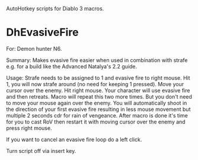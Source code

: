 AutoHotkey scripts for Diablo 3 macros.

# DhEvasiveFire

For: Demon hunter N6.

Summary: Makes evasive fire easier when used in combination with strafe e.g. for a build like the Advanced Natalya's 2.2 guide.

Usage: Strafe needs to be assigned to 1 and evasive fire to right mouse. Hit 1, you will now strafe around (no need for keeping 1 pressed). Move your cursor over the enemy. Hit right mouse. Your character will use evasive fire and then retreats. Macro will repeat this two more times. But you don't need to move your mouse again over the enemy. You will automatically shoot in the direction of your first evasive fire resulting in less mouse movement but multiple 2 seconds cdr for rain of vengeance. After macro is done it's time for you to cast RoV then restart it with moving cursor over the enemy and press right mouse.

If you want to cancel an evasive fire loop do a left click.

Turn script off via insert key.
